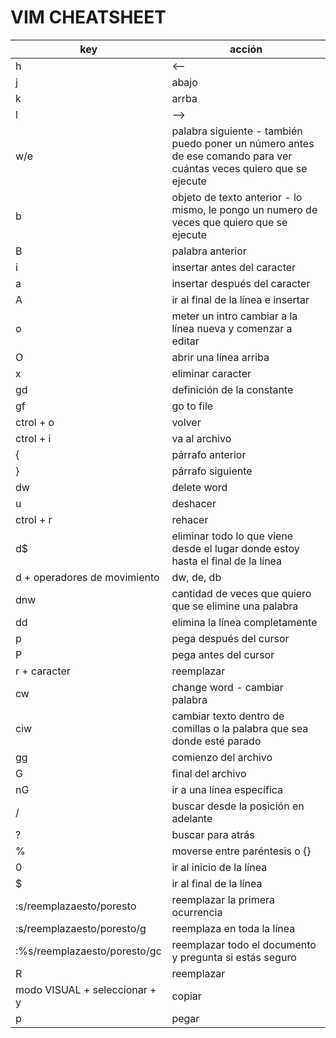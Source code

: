# VIM CHEATSHEET

| key | acción |
| ---- |---- |
| h | <-- |
| j | abajo |
| k | arrba |
| l | --> |
| w/e | palabra siguiente - también puedo poner un número antes de ese comando para ver cuántas veces quiero que se ejecute|
| b | objeto de texto anterior - lo mismo, le pongo un numero de veces que quiero que se ejecute |
| B | palabra anterior |
| i | insertar antes del caracter |
| a | insertar después del caracter |
| A | ir al final de la línea e insertar |
| o | meter un intro cambiar a la línea nueva y comenzar a editar |
| O | abrir una línea arriba |
| x | eliminar caracter |
| gd | definición de la constante |
| gf | go to file |
| ctrol + o | volver |
| ctrol + i | va al archivo|
| { | párrafo anterior |
| } | párrafo siguiente |
| dw | delete word |
| u | deshacer |
| ctrol + r | rehacer |
| d$ | eliminar todo lo que viene desde el lugar donde estoy hasta el final de la línea |
| d + operadores de movimiento | dw, de, db |
| dnw | cantidad de veces que quiero que se elimine una palabra |
| dd | elimina la línea completamente |
| p | pega después del cursor |
| P | pega antes del cursor |
| r + caracter | reemplazar |
| cw | change word - cambiar palabra |
| ciw | cambiar texto dentro de comillas o la palabra que sea donde esté parado |
| gg | comienzo del archivo |
| G | final del archivo |
| nG | ir a una línea específica |
| / | buscar desde la posición en adelante |
| ? | buscar para atrás |
| % | moverse entre paréntesis o {} |
| 0| ir al inicio de la línea |
| $ | ir al final de la línea |
| :s/reemplazaesto/poresto | reemplazar la primera ocurrencia | 
| :s/reemplazaesto/poresto/g | reemplaza en toda la línea |
| :%s/reemplazaesto/poresto/gc | reemplazar todo el documento y pregunta si estás seguro |
| R | reemplazar |
| modo VISUAL + seleccionar + y | copiar |
| p | pegar |













